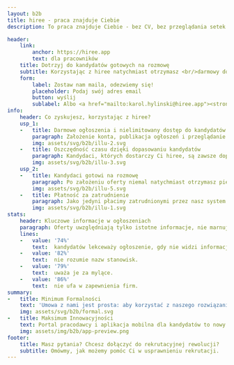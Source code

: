 ```yaml
---
layout: b2b
title: hiree - praca znajduje Ciebie
description: To praca znajduje Ciebie - bez CV, bez przeglądania setek ofert. Hiree rozumie Twoje potrzeby i dobiera idealne stanowiska - szybko i z korzyścią dla Twoich zarobków.

header:
    link:
        anchor: https://hiree.app
        text: dla pracowników
    title: Dotrzyj do kandydatów gotowych na rozmowę
    subtitle: Korzystając z hiree natychmiast otrzymasz <br/>darmowy dostęp do kandydatów spełniających wymagania Twoich ofert pracy. Możesz od razu zaprosić ich na rozmowę.
    form:
        label: Zostaw nam maila, odezwiemy się!
        placeholder: Podaj swój adres email
        button: wyślij
        sublabel: Albo <a href="mailto:karol.hylinski@hiree.app"><strong><em>napisz do nas</em></strong></a>
info:
    header: Co zyskujesz, korzystając z hiree?
    usp_1:
    -   title: Darmowe ogłoszenia i nielimitowany dostęp do kandydatów
        paragraph: Założenie konta, publikacja ogłoszeń i przeglądanie kandydatów są w hiree w pełni darmowe. Nie zapłacisz też za pierwszą rekrutację zakończoną sukcesem dzięki hiree. Kolejne udane rekrutacje rozliczymy w modelu success fee - zapłacisz tylko za zatrudnionych pracowników.
        img: assets/svg/b2b/illu-2.svg
    -   title: Oszczędność czasu dzięki dopasowaniu kandydatów
        paragraph: Kandydaci, których dostarczy Ci hiree, są zawsze dopasowani do wymagań postawionych w ofercie. Nie zobaczysz więc aplikacji niedoświadczonych kandydatów na stanowiska specjalistyczne, chyba że zmienisz wymagania w ofercie. Do tego nie walczysz ze zbyt długimi CV - po obu stronach zbieramy tylko niezbędne informacje. A do tego Twoje widełki finansowe zna tylko AI, która dopasuje pod nie kandydatów.
        img: assets/svg/b2b/illu-3.svg
    usp_2:
    -   title: Kandydaci gotowi na rozmowę
        paragraph: Po założeniu oferty niemal natychmiast otrzymasz pierwsze dopasowania kandydatów. Ci, których wskaże hiree będą już po pierwszej selekcji i tylko od Ciebie zależy, jak będzie wyglądała dalsza część procesu. Jeśli chcesz, możesz od razu zaprosić ich do współpracy. Jeśli zostali połączeni z ofertą, to znaczy, że wstępnie są na nią gotowi.
        img: assets/svg/b2b/illu-5.svg
    -   title: Płatność za zatrudnienie
        paragraph: Jako jedyni płacimy zatrudnionymi przez nasz system pracownikom! Wystarczy, że zostaną u Ciebie po okresie próbnym. Tym samym zyskujesz dodatkowo ich większą motywację, a jednocześnie nie ciążą na Tobie w związku z tym żadne niedogodności - tylko korzyści wizerunkowe.
        img: assets/svg/b2b/illu-1.svg
stats:
    header: Kluczowe informacje w ogłoszeniach
    paragraph: Oferty uwzględniają tylko istotne informacje, nie marnując czasu żadnej ze stron. Skupiasz się tylko na tym, czego naprawdę szukasz w pracowniku.
    lines:
    -   value: '74%'
        text:  kandydatów lekceważy ogłoszenie, gdy nie widzi informacji o zarobkach.
    -   value: '82%'
        text:  nie rozumie nazw stanowisk.
    -   value: '79%'
        text:  uważa je za mylące.
    -   value: '86%'
        text:  nie ufa w zapewnienia firm.
summary:
-   title: Minimum Formalności
    text: 'Umowa z nami jest prosta: aby korzystać z naszego rozwiązania, wystarczy jedynie akceptacja regulaminu. Nie znajdziesz tu kruczków prawnych, a do tego gwarantujemy poufność i zgodność naszego działania z wytycznymi RODO. Będziemy współpracować zdalnie, bezpiecznie i szybko.'
    img: assets/svg/b2b/formal.svg
-   title: Maksimum Innowacyjności
    text: Portal pracodawcy i aplikacja mobilna dla kandydatów to nowy ekosystem, którego zastosowanie podniesie innowacyjność Twojej firmy i zaufanie do niej. Wybierając nasze narzędzia, korzystasz z zaawansowanej technologii i ustawiasz się na czele wyścigu o jak najlepsze dopasowania kandydatów w 2021.
    img: assets/img/b2b/app-preview.png
footer:
    title: Masz pytania? Chcesz dołączyć do rekrutacyjnej rewolucji?
    subtitle: Omówmy, jak możemy pomóc Ci w usprawnieniu rekrutacji.
---
```

